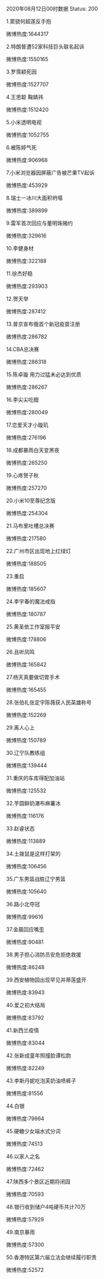2020年08月12日00时数据
Status: 200

1.窦骁何超莲反手抱

微博热度:1644317

2.特朗普遭52家科技巨头联名起诉

微博热度:1550165

3.罗霈颖死因

微博热度:1527707

4.王思聪 鞠婧祎

微博热度:1512420

5.小米透明电视

微博热度:1052755

6.被陈婷气死

微博热度:906968

7.小米浏览器因屏蔽广告被芒果TV起诉

微博热度:453929

8.瑞士一冰川大面积坍塌

微博热度:389899

9.雷军首次回应与董明珠赌约

微博热度:329616

10.李健身材

微博热度:322188

11.徐杰好稳

微博热度:293903

12.贺天举

微博热度:287412

13.普京宣布俄首个新冠疫苗注册

微博热度:286782

14.CBA总决赛

微博热度:286318

15.陈卓璇 用力过猛未必达到优质

微博热度:286267

16.李尖尖吃醋

微博热度:280049

17.恋爱天才小璇玑

微博热度:276196

18.成都暴雨白天变黑夜

微博热度:265250

19.心疼贺子秋

微博热度:257270

20.小米10至尊纪念版

微博热度:254304

21.马布里吐槽总决赛

微博热度:217580

22.广州市区出现地上红绿灯

微博热度:188505

23.重启

微博热度:185607

24.李宇春的魔法戒指

微博热度:180787

25.黄圣依工作室报平安

微博热度:178806

26.且听凤鸣

微博热度:165842

27.杨天真要做切胃手术

微博热度:165455

28.张伯礼张定宇陈薇获人民英雄称号

微博热度:152269

29.离人心上

微博热度:150789

30.辽宁队教练组

微博热度:139444

31.重庆的车库得配加油站

微博热度:125532

32.芋圆鲜奶瀑布麻薯冰

微博热度:116176

33.赵睿状态

微博热度:113889

34.土拨鼠是这样打架的

微博热度:106456

35.广东男篮战胜辽宁男篮

微博热度:105640

36.路小北夺冠

微博热度:99616

37.金晨回应嘴歪

微博热度:90481

38.男子担心消防员安危拒绝救援

微博热度:86248

39.西安植物园出现罕见并蒂莲盛开

微博热度:83943

40.爱之初大结局

微博热度:83792

41.新西兰疫情

微博热度:83044

42.张新成童年照撞脸谭松韵

微博热度:82249

43.李斯丹妮吃泡芙奶油喷裤子

微博热度:81556

44.白银

微博热度:79864

45.硬糖少女端水式分词

微博热度:74513

46.以家人之名

微博热度:72462

47.陕西多个景区近期将闭园

微博热度:70593

48.银行收到储户4吨硬币共计70万

微博热度:57929

49.南京暴雨

微博热度:57300

50.香港特区第六届立法会继续履行职责

微博热度:52572

